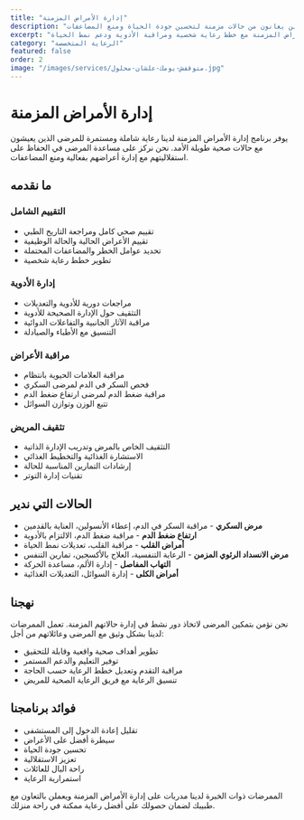 ```yaml
---
title: "إدارة الأمراض المزمنة"
description: "رعاية شاملة ومراقبة للمرضى الذين يعانون من حالات مزمنة لتحسين جودة الحياة ومنع المضاعفات."
excerpt: "إدارة خبيرة للأمراض المزمنة مع خطط رعاية شخصية ومراقبة الأدوية ودعم نمط الحياة."
category: "الرعاية المتخصصة"
featured: false
order: 2
image: "/images/services/متوقفش-يومك-علشان-محلول.jpg"
---
```


# إدارة **الأمراض** المزمنة

يوفر برنامج إدارة الأمراض المزمنة لدينا رعاية شاملة ومستمرة للمرضى الذين يعيشون مع حالات صحية طويلة الأمد. نحن نركز على مساعدة المرضى في الحفاظ على استقلاليتهم مع إدارة أعراضهم بفعالية ومنع المضاعفات.

## ما نقدمه

### التقييم الشامل

- تقييم صحي كامل ومراجعة التاريخ الطبي
- تقييم الأعراض الحالية والحالة الوظيفية
- تحديد عوامل الخطر والمضاعفات المحتملة
- تطوير خطط رعاية شخصية

### إدارة الأدوية

- مراجعات دورية للأدوية والتعديلات
- التثقيف حول الإدارة الصحيحة للأدوية
- مراقبة الآثار الجانبية والتفاعلات الدوائية
- التنسيق مع الأطباء والصيادلة

### مراقبة الأعراض

- مراقبة العلامات الحيوية بانتظام
- فحص السكر في الدم لمرضى السكري
- مراقبة ضغط الدم لمرضى ارتفاع ضغط الدم
- تتبع الوزن وتوازن السوائل

### تثقيف المريض

- التثقيف الخاص بالمرض وتدريب الإدارة الذاتية
- الاستشارة الغذائية والتخطيط الغذائي
- إرشادات التمارين المناسبة للحالة
- تقنيات إدارة التوتر

## الحالات التي ندير

- **مرض السكري** - مراقبة السكر في الدم، إعطاء الأنسولين، العناية بالقدمين
- **ارتفاع ضغط الدم** - مراقبة ضغط الدم، الالتزام بالأدوية
- **أمراض القلب** - مراقبة القلب، تعديلات نمط الحياة
- **مرض الانسداد الرئوي المزمن** - الرعاية التنفسية، العلاج بالأكسجين، تمارين التنفس
- **التهاب المفاصل** - إدارة الألم، مساعدة الحركة
- **أمراض الكلى** - إدارة السوائل، التعديلات الغذائية

## نهجنا

نحن نؤمن بتمكين المرضى لاتخاذ دور نشط في إدارة حالاتهم المزمنة. تعمل الممرضات لدينا بشكل وثيق مع المرضى وعائلاتهم من أجل:

- تطوير أهداف صحية واقعية وقابلة للتحقيق
- توفير التعليم والدعم المستمر
- مراقبة التقدم وتعديل خطط الرعاية حسب الحاجة
- تنسيق الرعاية مع فريق الرعاية الصحية للمريض

## فوائد برنامجنا

- تقليل إعادة الدخول إلى المستشفى
- سيطرة أفضل على الأعراض
- تحسين جودة الحياة
- تعزيز الاستقلالية
- راحة البال للعائلات
- استمرارية الرعاية

الممرضات ذوات الخبرة لدينا مدربات على إدارة الأمراض المزمنة ويعملن بالتعاون مع طبيبك لضمان حصولك على أفضل رعاية ممكنة في راحة منزلك.
